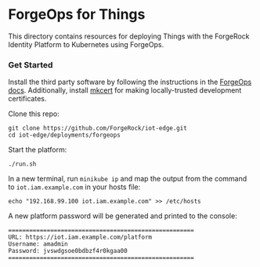 # ForgeOps for Things

This directory contains resources for deploying Things with the ForgeRock Identity Platform to Kubernetes using ForgeOps.

### Get Started

Install the third party software by following the instructions in the
[ForgeOps docs](https://backstage.forgerock.com/docs/forgeops/7/devops-minikube-implementation-env.html#devops-implementation-env-sw).
Additionally, install [mkcert](https://github.com/FiloSottile/mkcert) for making locally-trusted development certificates.

Clone this repo:
```
git clone https://github.com/ForgeRock/iot-edge.git
cd iot-edge/deployments/forgeops
```

Start the platform:
```
./run.sh
```

In a new terminal, run `minikube ip` and map the output from the command to `iot.iam.example.com` in your hosts file:
```
echo "192.168.99.100 iot.iam.example.com" >> /etc/hosts
```

A new platform password will be generated and printed to the console:
```
=====================================================
URL: https://iot.iam.example.com/platform
Username: amadmin
Password: jvswdgsoe0bdbzf4r0kgaa00
=====================================================
```